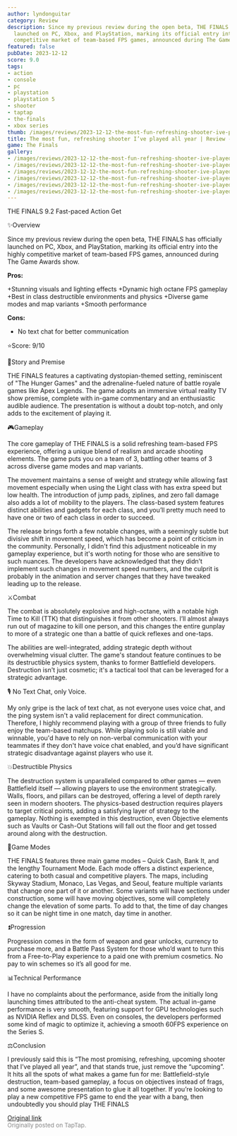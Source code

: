 ```yaml
---
author: lyndonguitar
category: Review
description: Since my previous review during the open beta, THE FINALS has officially
  launched on PC, Xbox, and PlayStation, marking its official entry into the highly
  competitive market of team-based FPS games, announced during The Game Awards show.
featured: false
pubDate: 2023-12-12
score: 9.0
tags:
- action
- console
- pc
- playstation
- playstation 5
- shooter
- taptap
- the-finals
- xbox series
thumb: /images/reviews/2023-12-12-the-most-fun-refreshing-shooter-ive-played-all-year--review---the-finals-0.avif
title: The most fun, refreshing shooter I’ve played all year | Review - THE FINALS
game: The Finals
gallery:
- /images/reviews/2023-12-12-the-most-fun-refreshing-shooter-ive-played-all-year--review---the-finals-0.avif
- /images/reviews/2023-12-12-the-most-fun-refreshing-shooter-ive-played-all-year--review---the-finals-1.avif
- /images/reviews/2023-12-12-the-most-fun-refreshing-shooter-ive-played-all-year--review---the-finals-2.avif
- /images/reviews/2023-12-12-the-most-fun-refreshing-shooter-ive-played-all-year--review---the-finals-3.avif
- /images/reviews/2023-12-12-the-most-fun-refreshing-shooter-ive-played-all-year--review---the-finals-4.avif
- /images/reviews/2023-12-12-the-most-fun-refreshing-shooter-ive-played-all-year--review---the-finals-5.avif
---
```

THE FINALS
9.2
Fast-paced
Action
Get

✨Overview

Since my previous review during the open beta, THE FINALS has officially launched on PC, Xbox, and PlayStation, marking its official entry into the highly competitive market of team-based FPS games, announced during The Game Awards show.


**Pros:**


+Stunning visuals and lighting effects
+Dynamic high octane FPS gameplay
+Best in class destructible environments and physics
+Diverse game modes and map variants
+Smooth performance


**Cons:**
- No text chat for better communication


⭐️Score: 9/10

📖Story and Premise

THE FINALS features a captivating dystopian-themed setting, reminiscent of "The Hunger Games" and the adrenaline-fueled nature of battle royale games like Apex Legends. The game adopts an immersive virtual reality TV show premise, complete with in-game commentary and an enthusiastic audible audience. The presentation is without a doubt top-notch, and only adds to the excitement of playing it.

🎮Gameplay

The core gameplay of THE FINALS is a solid refreshing team-based FPS experience, offering a unique blend of realism and arcade shooting elements. The game puts you on a team of 3, battling other teams of 3 across diverse game modes and map variants.

The movement maintains a sense of weight and strategy while allowing fast movement especially when using the Light class with has extra speed but low health. The introduction of jump pads, ziplines, and zero fall damage also adds a lot of mobility to the players. The class-based system features distinct abilities and gadgets for each class, and you’ll pretty much need to have one or two of each class in order to succeed.

The release brings forth a few notable changes, with a seemingly subtle but divisive shift in movement speed, which has become a point of criticism in the community. Personally, I didn't find this adjustment noticeable in my gameplay experience, but it's worth noting for those who are sensitive to such nuances. The developers have acknowledged that they didn’t implement such changes in movement speed numbers, and the culprit is probably in the animation and server changes that they have tweaked leading up to the release.

⚔️Combat

The combat is absolutely explosive and high-octane, with a notable high Time to Kill (TTK) that distinguishes it from other shooters. I’ll almost always run out of magazine to kill one person, and this changes the entire gunplay to more of a strategic one than a battle of quick reflexes and one-taps.

The abilities are well-integrated, adding strategic depth without overwhelming visual clutter. The game's standout feature continues to be its destructible physics system, thanks to former Battlefield developers. Destruction isn't just cosmetic; it's a tactical tool that can be leveraged for a strategic advantage.

🎙 No Text Chat, only Voice.

My only gripe is the lack of text chat, as not everyone uses voice chat, and the ping system isn't a valid replacement for direct communication. Therefore, I highly recommend playing with a group of three friends to fully enjoy the team-based matchups. While playing solo is still viable and winnable, you'd have to rely on non-verbal communication with your teammates if they don't have voice chat enabled, and you’d have significant strategic disadvantage against players who use it.

💥Destructible Physics

The destruction system is unparalleled compared to other games — even Battlefield itself — allowing players to use the environment strategically. Walls, floors, and pillars can be destroyed, offering a level of depth rarely seen in modern shooters. The physics-based destruction requires players to target critical points, adding a satisfying layer of strategy to the gameplay. Nothing is exempted in this destruction, even Objective elements such as Vaults or Cash-Out Stations will fall out the floor and get tossed around along with the destruction.

📜Game Modes

THE FINALS features three main game modes – Quick Cash, Bank It, and the lengthy Tournament Mode. Each mode offers a distinct experience, catering to both casual and competitive players. The maps, including Skyway Stadium, Monaco, Las Vegas, and Seoul, feature multiple variants that change one part of it or another. Some variants will have sections under construction, some will have moving objectives, some will completely change the elevation of some parts. To add to that, the time of day changes so it can be night time in one match, day time in another.

⏫Progression

Progression comes in the form of weapon and gear unlocks, currency to purchase more, and a Battle Pass System for those who’d want to turn this from a Free-to-Play experience to a paid one with premium cosmetics. No pay to win schemes so it’s all good for me.

📊Technical Performance

I have no complaints about the performance, aside from the initially long launching times attributed to the anti-cheat system. The actual in-game performance is very smooth, featuring support for GPU technologies such as NVIDIA Reflex and DLSS. Even on consoles, the developers performed some kind of magic to optimize it, achieving a smooth 60FPS experience on the Series S.

⚖️Conclusion

I previously said this is “The most promising, refreshing, upcoming shooter that I’ve played all year”, and that stands true, just remove the “upcoming”. It hits all the spots of what makes a game fun for me: Battlefield-style destruction, team-based gameplay, a focus on objectives instead of frags, and some awesome presentation to glue it all together. If you’re looking to play a new competitive FPS game to end the year with a bang, then undoubtedly you should play THE FINALS

[Original link](https://www.taptap.io/post/6654306)<br><span style="font-size: 0.95em; color: #888;">Originally posted on TapTap.</span>